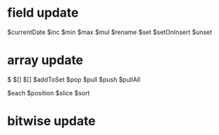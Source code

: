 # field update

$currentDate
$inc
$min
$max
$mul
$rename
$set
$setOnInsert
$unset

# array update
$
$[]
$[<identifier>]
$addToSet
$pop
$pull
$push
$pullAll

$each
$position
$slice
$sort

# bitwise update
